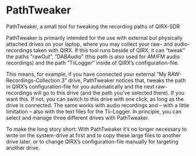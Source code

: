# PathTweaker
PathTweaker, a small tool for tweaking the recording paths of QIRX-SDR

PathTweaker is primarily intended for the use with external but physically attached drives on your laptop, where you may collect your raw- and audio-recordings taken with QIRX. If this tool runs beside of QIRX, it can “tweak” the paths “rawOut”, “DABAudio” (this path is also used for AM/FM audio recordings) and the path “TiiLogger” inside of QIRX’s configuration-file. 

This means, for example, if you have connected your external “My RAW-Recordings-Collection 3” drive, PathTweaker notices that, tweaks the path in QIRX’s configuration-file for you automatically and the next raw-recordings will go to this drive (and the path you’ve selected there). If you want this. If not, you can switch to this drive with one click, as long as the drive is connected. The same works with audio recordings and – with a little limitation – also with the text files for the Tii-Logger. In principle, you can select and manage three different drives with PathTweaker. 

To make the long story short: With PathTweaker it’s no longer necessary to write on the system-drive at first and to copy these large files to another drive later, or to change QIRX’s configuration-file manually for targeting another drive.
